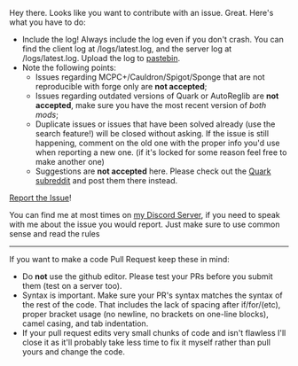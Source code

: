 Hey there. Looks like you want to contribute with an issue. Great. Here's what you have to do:
* Include the log! Always include the log even if you don't crash. You can find the client log at <instance folder>/logs/latest.log, and the server log at /logs/latest.log. Upload the log to [pastebin](https://pastebin.com/).
* Note the following points:
  * Issues regarding MCPC+/Cauldron/Spigot/Sponge that are not reproducible with forge only are **not accepted**;
  * Issues regarding outdated versions of Quark or AutoReglib are **not accepted**, make sure you have the most recent version of *both mods*;
  * Duplicate issues or issues that have been solved already (use the search feature!) will be closed without asking. If the issue is still happening, comment on the old one with the proper info you'd use when reporting a new one. (if it's locked for some reason feel free to make another one)
  * Suggestions are **not accepted** here. Please check out the [Quark subreddit](https://www.reddit.com/r/quarkmod) and post them there instead.

[Report the Issue](https://github.com/Vazkii/Quark/issues)!

You can find me at most times on [my Discord Server](https://vazkii.us/discord), if you need to speak with me about the issue you would report. Just make sure to use common sense and read the rules

---

If you want to make a code Pull Request keep these in mind:
* Do **not** use the github editor. Please test your PRs before you submit them (test on a server too).
* Syntax is important. Make sure your PR's syntax matches the syntax of the rest of the code. That includes the lack of spacing after if/for/(etc), proper bracket usage (no newline, no brackets on one-line blocks), camel casing, and tab indentation.
* If your pull request edits very small chunks of code and isn't flawless I'll close it as it'll probably take less time to fix it myself rather than pull yours and change the code.
